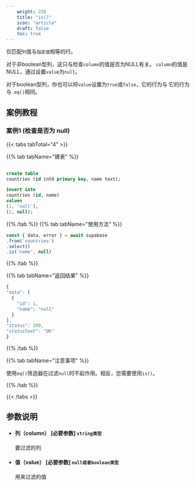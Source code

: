 ```yaml
---
    weight: 238
    title: "is()"
    icon: "article"
    draft: false
    toc: true
---
```


仅匹配`列`值与`指定值`相等的行。



对于非boolean型列，这只与检查`column`的值是否为NULL有关。
`column`的值是NULL，通过设置`value`为`null`。

对于boolean型列，你也可以将`value`设置为`true`或`false`，它的行为与
它的行为与`.eq()`相同。


## 案例教程

### 案例1  (检查是否为 null)

{{< tabs tabTotal="4" >}}
 
{{% tab tabName="建表" %}}



  ```sql
                                                                              
create table
  countries (id int8 primary key, name text);

insert into
  countries (id, name)
values
  (1, 'null'),
  (2, null);
  ```



{{% /tab %}}
{{% tab tabName="使用方法" %}}



  ```ts
const { data, error } = await supabase
  .from('countries')
  .select()
  .is('name', null)
  ```



{{% /tab %}}

{{% tab tabName="返回结果" %}}



  ```ts
{
  "data": [
    {
      "id": 1,
      "name": "null"
    }
  ],
  "status": 200,
  "statusText": "OK"
}

  ```



{{% /tab %}}


{{% tab tabName="注意事项" %}}



使用`eq()`筛选器在过滤`null`时不起作用。相反，您需要使用`is()`。



{{% /tab %}}


{{< /tabs >}}




## 参数说明

<ul className="method-list-group">
  
<li className="method-list-item">
  <h4 className="method-list-item-label">
    <span className="method-list-item-label-name">
      列（column）
    </span>
    <span className="method-list-item-label-badge required">
      [必要参数]
    </span>
    <span className="method-list-item-validation">
      <code>string类型</code>
    </span>
  </h4>
  <div class="method-list-item-description">

要过滤的列

  </div>
  
</li>


<li className="method-list-item">
  <h4 className="method-list-item-label">
    <span className="method-list-item-label-name">
      值（value）
    </span>
    <span className="method-list-item-label-badge required">
      [必要参数]
    </span>
    <span className="method-list-item-validation">
      <code>null或者boolean类型</code>
    </span>
  </h4>
  <div class="method-list-item-description">

用来过滤的值

  </div>
  
</li>

</ul>
